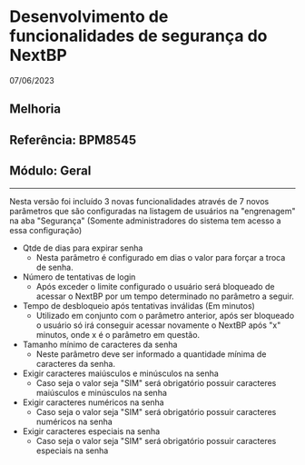 # Desenvolvimento de funcionalidades de segurança do NextBP
07/06/2023
## Melhoria
## Referência: BPM8545
## Módulo: Geral
***

Nesta versão foi incluído 3 novas funcionalidades através de 7 novos parâmetros que são configuradas na listagem de usuários na "engrenagem" na aba "Segurança" (Somente administradores do sistema tem acesso a essa configuração)


* Qtde de dias para expirar senha
    * Nesta parâmetro é configurado em dias o valor para forçar a troca de senha.
* Número de tentativas de login
    * Após exceder o limite configurado o usuário será bloqueado de acessar o NextBP por um tempo determinado no parâmetro a seguir.
* Tempo de desbloqueio após tentativas inválidas (Em minutos)
    * Utilizado em conjunto com o parâmetro anterior, após ser bloqueado o usuário só irá conseguir acessar novamente o NextBP após "x" minutos, onde x é o parâmetro em questão.
* Tamanho mínimo de caracteres da senha
    * Neste parâmetro deve ser informado a quantidade mínima de caracteres da senha.
* Exigir caracteres maiúsculos e minúsculos na senha
    * Caso seja o valor seja "SIM" será obrigatório possuir caracteres maiúsculos e minúsculos na senha
* Exigir caracteres numéricos na senha
    * Caso seja o valor seja "SIM" será obrigatório possuir caracteres numéricos na senha
* Exigir caracteres especiais na senha
    * Caso seja o valor seja "SIM" será obrigatório possuir caracteres especiais na senha